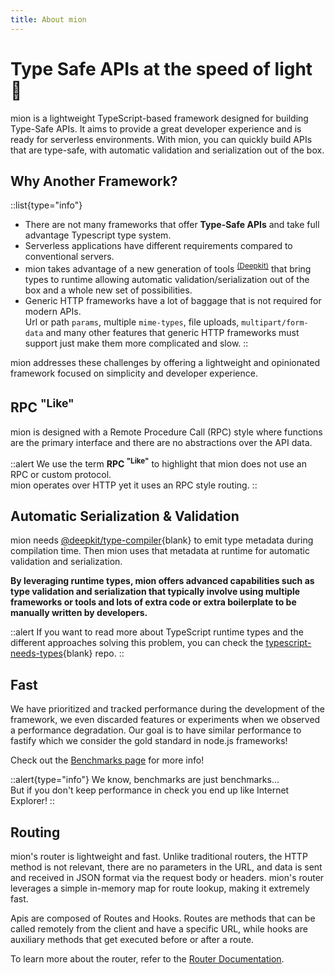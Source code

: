 ```yaml
---
title: About mion
---
```


# Type Safe APIs at the speed of light 🚀


mion is a lightweight TypeScript-based framework designed for building Type-Safe APIs. It aims to provide a great developer experience and is ready for serverless environments. With mion, you can quickly build APIs that are type-safe, with automatic validation and serialization out of the box.

## Why Another Framework?


::list{type="info"}
* There are not many frameworks that offer **Type-Safe APIs** and take full advantage Typescript type system.
* Serverless applications have different requirements compared to conventional servers.
* mion takes advantage of a new generation of tools <sup>[(Deepkit)](../2.docs/7.validation-and-serialization.md)</sup> that bring types to runtime allowing automatic validation/serialization out of the box and a whole new set of possibilities.
* Generic HTTP frameworks have a lot of baggage that is not required for modern APIs.   
Url or path `params`, multiple `mime-types`, file uploads, `multipart/form-data` and many other features that generic HTTP frameworks must support just make them more complicated and slow.
::

<!-- * [Personal goal!](https://github.com/M-jerez){blank} mion has been cooking for a long time and is what [I] always imagine a Typescript framework for APIs should be.  -->

mion addresses these challenges by offering a lightweight and opinionated framework focused on simplicity and developer experience.

## RPC <sup>"Like"</sup>

mion is designed with a Remote Procedure Call (RPC) style where functions are the primary interface and there are no abstractions over the API data.

::alert
We use the term **RPC <sup>"Like"</sup>** to highlight that mion does not use an RPC or custom protocol.
<br/>
mion operates over HTTP yet it uses an RPC style routing.
::

## Automatic Serialization & Validation

mion needs [@deepkit/type-compiler](https://www.npmjs.com/package/@deepkit/type-compiler){blank} to emit type metadata during compilation time.
Then mion uses that metadata at runtime for automatic validation and serialization.

**By leveraging runtime types, mion offers advanced capabilities such as type validation and serialization that typically involve using multiple frameworks or tools and lots of extra code or extra boilerplate to be manually written by developers.**

::alert
If you want to read more about TypeScript runtime types and the different approaches solving this problem, you can check the [typescript-needs-types](https://github.com/akutruff/typescript-needs-types){blank} repo.
::

## Fast

We have prioritized and tracked performance during the development of the framework, we even discarded features or experiments when we observed a performance degradation. Our goal is to have similar performance to fastify which we consider the gold standard in node.js frameworks!

Check out the [Benchmarks page](../4.benchmarks/1.hello-world.md) for more info!


::alert{type="info"}
 We know, benchmarks are just benchmarks...<br/>
 But if you don't keep performance in check you end up like Internet Explorer!
::

## Routing

mion's router is lightweight and fast. Unlike traditional routers, the HTTP method is not relevant, there are no parameters in the URL, and data is sent and received in JSON format via the request body or headers. mion's router leverages a simple in-memory map for route lookup, making it extremely fast.

Apis are composed of Routes and Hooks. Routes are methods that can be called remotely from the client and have a specific URL, while hooks are auxiliary methods that get executed before or after a route.

To learn more about the router, refer to the [Router Documentation](../2.docs/1.routes.md).

